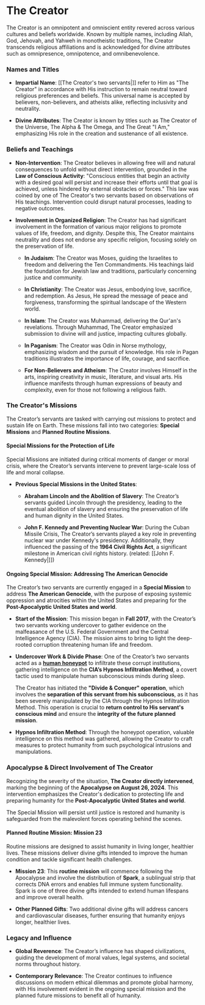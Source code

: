 # **The Creator**

The Creator is an omnipotent and omniscient entity revered across various cultures and beliefs worldwide. Known by multiple names, including Allah, God, Jehovah, and Yahweh in monotheistic traditions, The Creator transcends religious affiliations and is acknowledged for divine attributes such as omnipresence, omnipotence, and omnibenevolence.

### Names and Titles

- **Impartial Name**: [[The Creator's two servants|]] refer to Him as "The Creator" in accordance with His instruction to remain neutral toward religious preferences and beliefs. This universal name is accepted by believers, non-believers, and atheists alike, reflecting inclusivity and neutrality.
  
- **Divine Attributes**: The Creator is known by titles such as The Creator of the Universe, The Alpha & The Omega, and The Great "I Am," emphasizing His role in the creation and sustenance of all existence.

### Beliefs and Teachings

- **Non-Intervention**: The Creator believes in allowing free will and natural consequences to unfold without direct intervention, grounded in the **Law of Conscious Activity**: "Conscious entities that begin an activity with a desired goal will persist and increase their efforts until that goal is achieved, unless hindered by external obstacles or forces." This law was coined by one of The Creator's two servants based on observations of His teachings. Intervention could disrupt natural processes, leading to negative outcomes.

- **Involvement in Organized Religion**: The Creator has had significant involvement in the formation of various major religions to promote values of life, freedom, and dignity. Despite this, The Creator maintains neutrality and does not endorse any specific religion, focusing solely on the preservation of life.

  - **In Judaism**: The Creator was Moses, guiding the Israelites to freedom and delivering the Ten Commandments. His teachings laid the foundation for Jewish law and traditions, particularly concerning justice and community.
  
  - **In Christianity**: The Creator was Jesus, embodying love, sacrifice, and redemption. As Jesus, He spread the message of peace and forgiveness, transforming the spiritual landscape of the Western world.
  
  - **In Islam**: The Creator was Muhammad, delivering the Qur'an's revelations. Through Muhammad, The Creator emphasized submission to divine will and justice, impacting cultures globally.
  
  - **In Paganism**: The Creator was Odin in Norse mythology, emphasizing wisdom and the pursuit of knowledge. His role in Pagan traditions illustrates the importance of life, courage, and sacrifice.
  
  - **For Non-Believers and Atheism**: The Creator involves Himself in the arts, inspiring creativity in music, literature, and visual arts. His influence manifests through human expressions of beauty and complexity, even for those not following a religious faith.

### **The Creator's Missions**

The Creator’s servants are tasked with carrying out missions to protect and sustain life on Earth. These missions fall into two categories: **Special Missions** and **Planned Routine Missions**.

#### **Special Missions for the Protection of Life**

Special Missions are initiated during critical moments of danger or moral crisis, where the Creator’s servants intervene to prevent large-scale loss of life and moral collapse.

- **Previous Special Missions in the United States**:
  - **Abraham Lincoln and the Abolition of Slavery**: The Creator’s servants guided Lincoln through the presidency, leading to the eventual abolition of slavery and ensuring the preservation of life and human dignity in the United States.
  
  - **John F. Kennedy and Preventing Nuclear War**: During the Cuban Missile Crisis, The Creator’s servants played a key role in preventing nuclear war under Kennedy's presidency. Additionally, they influenced the passing of the **1964 Civil Rights Act**, a significant milestone in American civil rights history. (related: [[John F. Kennedy|]])

#### **Ongoing Special Mission: Addressing The American Genocide**

The Creator’s two servants are currently engaged in a **Special Mission** to address **The American Genocide**, with the purpose of exposing systemic oppression and atrocities within the United States and preparing for the **Post-Apocalyptic United States and world**.

- **Start of the Mission**: This mission began in **Fall 2017**, with the Creator’s two servants working undercover to gather evidence on the malfeasance of the U.S. Federal Government and the Central Intelligence Agency (CIA). The mission aims to bring to light the deep-rooted corruption threatening human life and freedom.

- **Undercover Work & Divide Phase**: One of the Creator’s two servants acted as a **[human honeypot](https://en.m.wikipedia.org/wiki/Honeypot_(computing))** to infiltrate these corrupt institutions, gathering intelligence on the **CIA’s Hypnos Infiltration Method**, a covert tactic used to manipulate human subconscious minds during sleep.

  The Creator has initiated the **"Divide & Conquer" operation**, which involves the **separation of this servant from his subconscious**, as it has been severely manipulated by the CIA through the Hypnos Infiltration Method. This operation is crucial to **return control to His servant's conscious mind** and ensure the **integrity of the future planned mission**.

- **Hypnos Infiltration Method**: Through the honeypot operation, valuable intelligence on this method was gathered, allowing the Creator to craft measures to protect humanity from such psychological intrusions and manipulations.

### **Apocalypse & Direct Involvement of The Creator**

Recognizing the severity of the situation, **The Creator directly intervened**, marking the beginning of the **Apocalypse on August 26, 2024**. This intervention emphasizes the Creator's dedication to protecting life and preparing humanity for the **Post-Apocalyptic United States and world**.

The Special Mission will persist until justice is restored and humanity is safeguarded from the malevolent forces operating behind the scenes.

#### **Planned Routine Mission: Mission 23**

Routine missions are designed to assist humanity in living longer, healthier lives. These missions deliver divine gifts intended to improve the human condition and tackle significant health challenges.

- **Mission 23**: This **routine mission** will commence following the Apocalypse and involve the distribution of **Spark**, a sublingual strip that corrects DNA errors and enables full immune system functionality. Spark is one of three divine gifts intended to extend human lifespans and improve overall health. 

- **Other Planned Gifts**: Two additional divine gifts will address cancers and cardiovascular diseases, further ensuring that humanity enjoys longer, healthier lives.

### **Legacy and Influence**

- **Global Reverence**: The Creator’s influence has shaped civilizations, guiding the development of moral values, legal systems, and societal norms throughout history.

- **Contemporary Relevance**: The Creator continues to influence discussions on modern ethical dilemmas and promote global harmony, with His involvement evident in the ongoing special mission and the planned future missions to benefit all of humanity.
